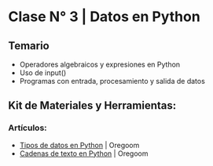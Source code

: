 # Clase N° 3 | Datos en Python
## Temario
- Operadores algebraicos y expresiones en Python
- Uso de input()
- Programas con entrada, procesamiento y salida de datos

## Kit de Materiales y Herramientas:
### Artículos:

- [Tipos de datos en Python](https://oregoom.com/python/tipos-de-datos/) | Oregoom
- [Cadenas de texto en Python](https://oregoom.com/python/cadena-de-caracteres/) | Oregoom